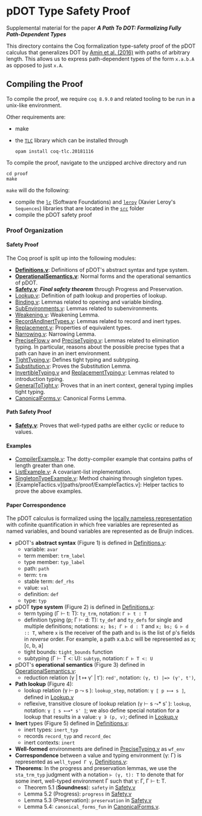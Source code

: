 pDOT Type Safety Proof
======================

Supplemental material for the paper
**_A Path To DOT: Formalizing Fully Path-Dependent Types_**

This directory contains the Coq formalization type-safety proof of
the pDOT calculus that generalizes DOT by
[Amin et al. (2016)](https://infoscience.epfl.ch/record/215280)
with paths of arbitrary length. This allows
us to express path-dependent types of the form `x.a.b.A` as opposed to 
just `x.A`.

## Compiling the Proof

To compile the proof, we require `coq 8.9.0` and related tooling to be
run in a unix-like environment.

Other requirements are:
  * make
  * the [`TLC`](https://gitlab.inria.fr/charguer/tlc) library which can 
  be installed through 

    ```
    opam install coq-tlc.20181116
    ```

To compile the proof, navigate to the unzipped archive directory and run

    cd proof
    make

`make` will do the following:

- compile the [`lc`](src/lc) (Software Foundations) and
    [`leroy`](src/leroy) (Xavier Leroy's `Sequences`) libraries that 
    are located in
    the [`src`](src) folder
- compile the pDOT safety proof

### Proof Organization

#### Safety Proof
The Coq proof is split up into the following modules:
  * **[Definitions.v](paths/proof/Definitions.v)**: Definitions of pDOT's 
    abstract syntax and type system.
  * **[OperationalSemantics.v](paths/proof/OperationalSemantics.v)**: 
    Normal forms and the operational semantics of pDOT.
  * **[Safety.v](paths/proof/Safety.v)**: ***Final safety theorem*** 
    through Progress and Preservation.
  * [Lookup.v](paths/proof/Lookup.v): Definition of path lookup and
    properties of lookup.  
  * [Binding.v](paths/proof/Binding.v): Lemmas related to opening and 
    variable binding.
  * [SubEnvironments.v](paths/proof/SubEnvironments.v): Lemmas related to 
    subenvironments.
  * [Weakening.v](paths/proof/Weakening.v): Weakening Lemma.
  * [RecordAndInertTypes.v](paths/proof/RecordAndInertTypes.v): Lemmas 
    related to record and inert types.
  * [Replacement.v](paths/proof/Replacement.v): Properties of equivalent 
    types.
  * [Narrowing.v](paths/proof/Narrowing.v): Narrowing Lemma.
  * [PreciseFlow.v](paths/proof/PreciseFlow.v) and 
    [PreciseTyping.v](paths/proof/PreciseTyping.v): Lemmas related to 
    elimination typing. In particular, reasons about the possible 
    precise types that a path can have in an inert environment.
  * [TightTyping.v](paths/proof/TightTyping.v): Defines tight typing and 
    subtyping.
  * [Substitution.v](paths/proof/Substitution.v): Proves the Substitution 
    Lemma.
  * [InvertibleTyping.v](paths/proof/InvertibleTyping.v) and 
    [ReplacementTyping.v](paths/proof/ReplacementTyping.v): Lemmas related to 
    introduction typing.
  * [GeneralToTight.v](paths/proof/GeneralToTight.v): Proves that in an 
    inert context, general typing implies tight typing.
  * [CanonicalForms.v](paths/proof/CanonicalForms.v): Canonical Forms 
    Lemma.
  
#### Path Safety Proof
  
* **[Safety.v](paths/proof/Safety.v)**: Proves that well-typed paths
    are either cyclic or reduce to values.

#### Examples

  * [CompilerExample.v](paths/proof/CompilerExample.v): The dotty-compiler
    example that contains paths of length greater than one.
  * [ListExample.v](paths/proof/ListExample.v): A covariant-list
    implementation.
  * [SingletonTypeExample.v](paths/proof/SingletonTypeExample.v):
    Method chaining through singleton types.
  * [ExampleTactics.v](paths/proof/ExampleTactics.v]: Helper tactics to prove
    the above examples.
    
<!--The following figure shows a dependency graph between the Coq modules:-->

<!--![Dependency graph](paths/doc/graph.png)-->

#### Paper Correspondence

The pDOT calculus is formalized using the [locally nameless
representation](http://www.chargueraud.org/softs/ln/)
with cofinite quantification
in which free variables are represented as named variables,
and bound variables are represented as de Bruijn indices. 

- pDOT's **abstract syntax** (Figure 1) 
    is defined in [Definitions.v](paths/proof/Definitions.v):
    * variable: `avar`
    * term member: `trm_label`
    * type member: `typ_label`
    * path: `path`
    * term: `trm`
    * stable term: `def_rhs`
    * value: `val`
    * definition: `def`
    * type: `typ`
- pDOT **type system** (Figure 2)
    is defined in [Definitions.v](paths/proof/Definitions.v):
    * term typing (Γ ⊢ t: T): `ty_trm`, notation: `Γ ⊢ t : T`
    * definition typing (p; Γ ⊢ d: T): `ty_def` and `ty_defs` for single
        and multiple definitions; notations: `x; bs; Γ ⊢ d : T` and
        `x; bs; G ⊢ d :: T`, where `x` is the receiver of the
        path and `bs` is the list of p's fields in *reverse* order.
        For example, a path x.a.b.c will be represented as
        x; \[c, b, a\]
    * tight bounds: `tight_bounds` function
    * subtyping (Γ ⊢ T <: U): `subtyp`, notation: `Γ ⊢ T <: U`
- pDOT's **operational semantics** (Figure 3) 
    defined in [OperationalSemantics.v](paths/proof/OperationalSemantics.v):
    * reduction relation (γ | t ↦ γ' | t'):
        `red'`, notation: `(γ, t) |=> (γ', t')`,
- **Path lookup** (Figure 4):
    * lookup relation (γ ⊢ p ⤳ s ):
        `lookup_step`, notation: `γ ⟦ p ⟼ s ⟧`,
        defined in 
        [Lookup.v](paths/proof/Lookup.v)
    * reflexive, transitive closure of lookup relation (γ ⊢ s ⤳* s' ):
        `lookup`, notation: `γ ⟦ s ⟼* s' ⟧`;
        we also define special notation for a lookup that results
        in a value: `γ ∋ (p, v)`;
        defined in 
        [Lookup.v](paths/proof/Lookup.v)    
- **Inert** types (Figure 5)
    defined in [Definitions.v](paths/proof/Definitions.v):
    * inert types: `inert_typ`
    * records `record_typ` and `record_dec`
    * inert contexts: `inert`
- **Well-formed** environments are defined in 
    [PreciseTyping.v](paths/proof/PreciseTyping.v) as `wf_env`
- **Correspondence** between a value and typing environment
    (γ: Γ) is represented as `well_typed Γ γ`,
    [Definitions.v](paths/proof/Definitions.v): 
- **Theorems**:
    In the progress and preservation lemmas,
    we use the `sta_trm_typ` judgment with a notation `⊢ (γ, t): T` to 
    denote that for some inert, well-typed environment Γ such that
    γ: Γ, Γ ⊢ t: T.
  * Theorem 5.1 (**Soundness**): `safety` in [Safety.v](paths/proof/Safety.v)
  * Lemma 5.2 (Progress): `progress` in [Safety.v](paths/proof/Safety.v)
  * Lemma 5.3 (Preservation): `preservation` in [Safety.v](paths/proof/Safety.v)
  * Lemma 5.4: `canonical_forms_fun` in 
    [CanonicalForms.v](paths/proof/CanonicalForms.v).
  
      
    